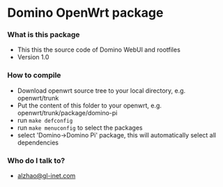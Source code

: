 # Domino OpenWrt package #


### What is this package ###

* This this the source code of Domino WebUI and rootfiles
* Version 1.0

### How to compile ###

* Download openwrt source tree to your local directory, e.g. openwrt/trunk
* Put the content of this folder to your openwrt, e.g. openwrt/trunk/package/domino-pi
* run `make defconfig`
* run `make menuconfig` to select the packages
* select 'Domino->Domino Pi' package, this will automatically select all dependencies 


### Who do I talk to? ###

* alzhao@gl-inet.com